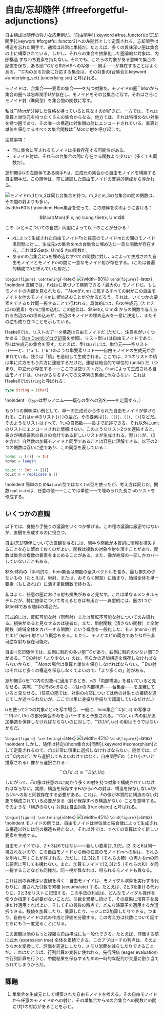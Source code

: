 # 自由/忘却随伴 {#freeforgetful-adjunctions}

<!-- ## 随伴に基づく自由モノイド -->

自由構成は随伴の強力な応用例だ。[自由関手]{.keyword #free_functor}は[忘却関手]{.keyword #forgetful_functor2}への左随伴として定義される。忘却関手は構造を忘れた関手で、通常は非常に単純だ。たとえば、多くの興味深い圏は集合の上に構築されている。しかし、それらの集合を抽象化した圏論的な対象は、内部構造
すなわち要素を持たない。それでも、これらの対象がある意味で集合の記憶を保ち、ある圏$\cat{C}$から$\Set$への写像――関手――が存在することはよくある。$\cat{C}$内のある対象に対応する集合は、その対象の[台集合]{.keyword #underlying_set} (underlying set) と呼ばれる。

モノイドは、台集合――要素の集合――を持つ対象だ。モノイドの圏$\cat{Mon}$から集合の圏へは忘却関手$U$が存在し、モノイドをその台集合に写す。それはさらにモノイド射（準同型）を集合間の関数に写す。

私は$\cat{Mon}$が分裂した性格を持っていると見なすのが好きだ。一方では、それは乗算と単位元を持つたくさんの集合からなる。他方では、それは特徴のない対象を持つ圏であり、その唯一の構造は対象間の射にエンコードされている。乗算と単位を保存するすべての集合関数は$\cat{Mon}$に射を呼び起こす。

注意事項：

* 同じ集合に写されるモノイドは多数存在する可能性がある。
* モノイド射は、それらの台集合の間に存在する関数より少ない（多くても同数だ）。

忘却関手$U$の左随伴である関手$F$は、生成元の集合から自由モノイドを構築する自由関手だ。この随伴は、前に議論した[自由モノイドの普遍的構成](#free-monoids)から導かれる。

![モノイド$m_1$と$m_2$は同じ台集合を持つ。$m_2$と$m_3$の台集合の間の関数は、その間の射よりも多い。](images/forgetful.jpg){width=60%}
\noindent
Hom集合を使って、この随伴を次のように書ける：

$$\cat{Mon}(F x, m) \cong \Set(x, U m)$$

この（$x$と$m$についての自然）同型によって以下のことが分かる：

* $x$によって生成された自由モノイド$F x$と任意のモノイド$m$との間のモノイド準同型に対し、生成元$x$の集合を$m$の台集合に埋め込む一意な関数が存在する。これは$\Set(x, U m)$ 内の関数だ。
* ある$m$の台集合に$x$を埋め込むすべての関数に対し、$x$によって生成された自由モノイドとモノイド$m$の間に一意なモノイド射が存在する。（これは普遍的構成で$h$と呼んでいた射だ。）

`\begin{figure} \centering`{=latex}
![](images/freemonadjunction.jpg){width=80%}
`\end{figure}`{=latex}
\noindent
直観では、$F x$は$x$に基づいて構築できる「最大の」モノイドだ。もしモノイドの内部を見られたら、$\cat{Mon}(F x, m)$ に属するすべての射がこの自由モノイドを他のモノイド$m$に*埋め込む*ことが分かるだろう。それは、いくつかの要素をできるだけ同一視することで行われる。具体的には、$F x$の生成元（たとえば$x$の要素）を$m$に埋め込む。この随伴は、$\Set(x, U m)$ からの関数で与えられる右辺の$x$の埋め込みが、左辺のモノイドの埋め込みを一意に決定し、またその逆も成り立つことを示している。

Haskellでは、リストのデータ構造は自由モノイドだ (ただし、注意点がいくつかある：[Dan Doelのブログ記事](http://comonad.com/reader/2015/free-monoids-in-haskell/)を参照)。リスト型`[a]`は自由モノイドであり、型`a`は生成元の集合を表す。たとえば、型`[Char]`には、単位元――空リスト`[]`――と、`['a']`、`['b']`のような単要素リスト――自由モノイドの生成元が含まれている。残りは「積」を適用して生成される。ここでは、2つのリストの積は単に片方をもう片方に連結するだけだ。連結は結合的で単位的 (unital) だ（つまり、中立元が存在する――ここでは空リストだ）。`Char`によって生成される自由モノイドは、`Char`からなるすべての文字列の集合に他ならない。これはHaskellでは`String`と呼ばれる：

```haskell
type String = [Char]
```

\noindent
（`type`は型シノニム――既存の型への別名――を定義する。）

もう1つの興味深い例として、単一の生成元から作られた自由モノイドが挙げられる。これはunitのリスト`[()]`の型だ。その要素は`[]`、`[()]`、`[(), ()]`などだ。そのようなリストはすべて、1つの自然数――長さで記述できる。それ以外にunitのリストにエンコードされた情報はない。このようなリスト2つを連結すると、長さが構成要素の長さの合計である新しいリストが生成される。型`[()]`が、（0を含む）自然数の加算モノイドと同型であることは容易に理解できる。以下の2つの関数は互いに逆であり、この同型を表している：

```haskell
toNat :: [()] -> Int
toNat = length

toLst :: Int -> [()]
toLst n = replicate n ()
```

\noindent
簡単のため`Natural`型ではなく`Int`型を使ったが、考え方は同じだ。関数`replicate`は、任意の値――ここでは単位――で埋められた長さ`n`のリストを作成する。

## いくつかの直観

以下では、身振り手振りの議論をいくつか挙げる。この種の議論は厳密ではないが、直観を形成するのに役立つ。

自由/忘却随伴についての直観を得るには、関手や関数が本質的に情報を損失することを心に留めておくのがよい。関数は複数の対象や射を潰すことがあり、関数は集合の複数の要素をまとめることがある。また、像が終域の一部しかカバーしていないこともある。

$\Set$内の「平均的な」hom集合は関数の全スペクトルを含み、最も損失の少ないもの（たとえば、単射、または、おそらく同型）に始まり、始域全体を単一要素（もしあれば）に潰す定数関数で終わる。

私はよく、任意の圏における射も損失があると見なす。これは単なるメンタルモデルだが、特に随伴について考えるときは有用だ――典型的には、圏の1つが$\Set$である随伴の場合だ。

形式的には、反転可能な射（同型射）または反転不可能な射についてのみ語れる。損失があると見なせるのは後者だ。また、単射関数（潰さない関数）と全射関数（終域全体をカバーする関数）という概念を一般化した、モノ (mono-) 射とエピ (epi-) 射という概念もある。ただし、モノとエピの両方でありながら非可逆な射も存在可能だ。

自由$\dashv$忘却随伴では、左側に制約の多い圏$\cat{C}$があり、右側に制約の少ない圏$\cat{D}$がある。$\cat{C}$の射が「より少ない」のは、何らかの追加構造を保存しなければならないからだ。$\cat{Mon}$の場合は乗算と単位を保存しなければならない。$\cat{D}$の射はそれほど多くの構造を保存しなくてよいので、「より多くの」射がある。

忘却関手$U$を$\cat{C}$内の対象$c$に適用するとき、$c$の「内部構造」を暴いていると見なせる。実際、$\cat{D}$が$\Set$なら、$U$は$c$の内部構造――台集合――を*定義*していると見なせる。（任意の圏では、対象の内部については他の対象との接続を通じてしか述べられないが、ここでは単に身振り手振りで議論しているだけだ。）

$U$を使って2つの対象$c'$と$c$を写す場合、一般に、hom集合$\cat{C}(c', c)$ の写像は$\cat{D}(U c', U c)$ の部分集合のみをカバーすると予想される。$\cat{C}(c', c)$ 内の射が追加構造を保存しなければならないのに対して、$\cat{D}(U c', U c)$ の射はそうではないからだ。

`\begin{figure} \centering`{=latex}
![](images/forgettingmorphisms.jpg){width=45%}
`\end{figure}`{=latex}
\noindent
しかし、随伴は特定のhom集合の[同型]{.keyword #isomorphism}として定義されるので、$c'$は非常に慎重に選択しなければならない。随伴では、$c'$は$\cat{C}$内のどこから選択してもよいわけではなく、自由関手$F$の（より小さいと推察される）像から選択される：

$$\cat{C}(F d, c) \cong \cat{D}(d, U c)$$

したがって、$F$の像は任意の$c$に向かう多くの射を持つ対象で構成されていなければならない。実際、構造を保存する$F d$から$c$への射は、構造を保存しない$d$から$U c$への射と同数存在する必要がある。これは、$F$の像が本質的に構造のない対象で構成されている必要がある（射が保存すべき構造がない）ことを意味する。そのような「構造のない」対象は自由対象 (free object) と呼ばれる。

`\begin{figure} \centering`{=latex}
![](images/freeimage.jpg){width=45%}
`\end{figure}`{=latex}
\noindent
モノイドの例では、自由モノイドは単位律と結合律によって生成される構造以外には何の構造も持たない。それ以外では、すべての乗算は全く新しい要素を生成する。

自由モノイドでは、$2 * 3$は$6$ではない――新しい要素${[}2, 3{]}$だ。${[}2, 3{]}$と$6$は同一視されないので、この自由モノイドから他の任意のモノイド$m$への射は、それらを別々に写すことが許される。ただし、${[}2, 3{]}$と$6$（それらの積）の両方を$m$の同じ要素に写しても構わない。また、加算モノイドで${[}2, 3{]}$と$5$（それらの和）を同一視することなども同様だ。同一視が異なれば、得られるモノイドも異なる。

これは別の興味深い直観を導く：自由モノイドは、モノイダル演算を実行する代わりに、渡された引数を累積 (accumulate) する。たとえば、$2$と$3$を掛ける代わりに、$2$と$3$をリストに記憶する。この手法の利点は、どんなモノイダル操作を使うか指定する必要がないことだ。引数を累積し続けて、その結果に演算子を最後だけ適用すればよい。そしてその最後の時点で、どんな演算子を適用するか選択できる。数値を加算したり、乗算したり、モジュロ2加算したりできる。つまり、自由モノイドは式の作成と評価を分離する。この考え方は代数について話すときにもう一度見ることになる。

この直観は他のもっと複雑な自由構成にも一般化できる。たとえば、評価する前に式木 (expression tree) 全体を累積できる。このアプローチの利点は、そのような木を変換して、評価を高速にしたり、メモリ消費を減らしたりできることだ。これはたとえば、行列計算の実装に使われる。先行評価 (eager evaluation) で行列計算を行うと、中間結果を保存するための一時的な配列が大量に割り当てられてしまうからだ。

## 課題

1. 単集合を生成元として構築された自由モノイドを考える。その自由モノイドから任意のモノイド$m$への射と、その単集合から$m$の台集合への関数との間に1対1の対応があることを示せ。
